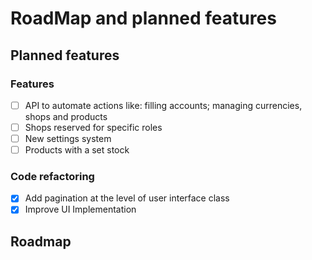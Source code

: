 # RoadMap and planned features

## Planned features

### Features
- [ ] API to automate actions like: filling accounts; managing currencies, shops and products 
- [ ] Shops reserved for specific roles
- [ ] New settings system
- [ ] Products with a set stock

### Code refactoring
- [x] Add pagination at the level of user interface class
- [x] Improve UI Implementation

## Roadmap
